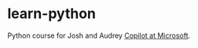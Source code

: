 # learn-python
Python course
for Josh and Audrey
[Copilot at Microsoft](https://copilot.microsoft.com).

